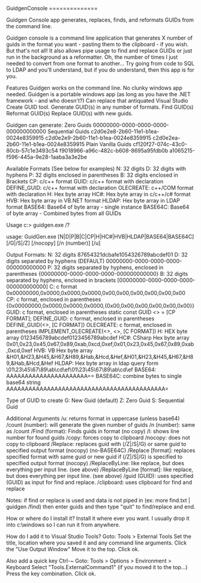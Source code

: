 <div style="word-wrap:pre">
GuidgenConsole
==============

Guidgen Console app generates, replaces, finds, and reformats GUIDs from the command line.

Guidgen console is a command line application that generates X number of guids in the format you want - pasting them to the clipboard - if you wish. But that's not all! It also allows pipe usage to find and replace GUIDs or just run in the background as a reformatter. Oh, the number of times I just needed to convert from one format to another... Try going from code to SQL to LDAP and you'll understand, but if you do understand, then this app is for you.

Features
 Guidgen works on the command line. No clunky windows app needed.
 Guidgen is a portable windows app (as long as you have the .NET framework - and who doesn't?)
 Can replace that antiquated Visual Studio Create GUID tool.
 Generate GUID(s) in any number of formats.
 Find GUID(s)
 Reformat GUID(s)
 Replace GUID(s) with new guids.

Guidgen can generate:
 Zero Guids
   00000000-0000-0000-0000-000000000000
 Sequential Guids
   c2d0e2e8-2b60-11e1-b1ea-0024e8359915
   c2d0e2e9-2b60-11e1-b1ea-0024e8359915
   c2d0e2ea-2b60-11e1-b1ea-0024e8359915
 Plain Vanilla Guids
   cf120f27-074c-43c0-80cb-57c1e3493c54
   f9018966-a96c-482c-b608-8695a95fdb0b
   a1065215-f596-445a-9e28-1aaba3a3e2be
  
Available Formats (See below for examples)
 N: 32 digits
 D: 32 digits with hyphens
 P: 32 digits enclosed in parentheses
 B: 32 digits enclosed in Brackets
 CP: c/c++ format
 GUID: c/c++ format with declaration
 DEFINE_GUID: c/c++ format with declaration
 OLECREATE: c++/COM format with declaration
 H: Hex byte array
 HC#: Hex byte array in c/c++/c# format
 HVB: Hex byte array in VB.NET format
 HLDAP: Hex byte array in LDAP format
 BASE64: Base64 of byte array - single instance
 BASE64C: Base64 of byte array - Combined bytes from all GUIDs
 
Usage
c:\> guidgen.exe /?

usage: GuidGen.exe [N|D|P|B|C|CP|H|HC#|HVB|HLDAP|BASE64|BASE64C] [/G|/S|/Z] [/nocopy] [/n (number)] [/u]

 Output Formats:
  N: 32 digits
  87654321dcbafe1054326789abcdef01
  D: 32 digits separated by hyphens (DEFAULT)
	00000000-0000-0000-0000-000000000000
  P: 32 digits separated by hyphens, enclosed in parentheses
	{00000000-0000-0000-0000-000000000000}
  B: 32 digits separated by hyphens, enclosed in brackets
	[00000000-0000-0000-0000-000000000000]
  C: c format
	0x00000000,0x0000,0x0000,0x0000,0x00,0x00,0x00,0x00,0x00,0x00
  CP: c format, enclosed in parentheses
	{0x00000000,0x0000,0x0000,0x0000,{0x00,0x00,0x00,0x00,0x00,0x00}}
  GUID: c format, enclosed in parentheses
	static const GUID <> = [CP FORMAT];
  DEFINE_GUID: c format, enclosed in parentheses
	DEFINE_GUID(<>, [C FORMAT])
  OLECREATE: c format, enclosed in parentheses
	IMPLEMENT_OLECREATE(<>, <>, [C FORMAT])
  H: HEX byte array
	0123456789abcdef0123456789abcdef
  HC#: CSharp Hex byte array
	0x01,0x23,0x45,0x67,0x89,0xab,0xcd,0xef,0x01,0x23,0x45,0x67,0x89,0xab,0xcd,0xef
  HVB: VB Hex byte array
	&H01,&H23,&H45,&H67,&H89,&Hab,&Hcd,&Hef,&H01,&H23,&H45,&H67,&H89,&Hab,&Hcd,&Hef
  HLDAP: Hex byte array in ldap query form
	\\01\\23\\45\\67\\89\\ab\\cd\\ef\\01\\23\\45\\67\\89\\ab\\cd\\ef
  BASE64:
	AAAAAAAAAAAAAAAAAAAAAA==
  BASE64C: combine bytes to single base64 string
	AAAAAAAAAAAAAAAAAAAAAAAAAAAAAAAAAAAAAAAAAAA=

 Type of GUID to create
  G: New Guid (default)
  Z: Zero Guid
  S: Sequential Guid

 Additional Arguments
  /u: returns format in uppercase (unless base64)
  /count (number): will generate the given number of guids
  /n (number): same as /count
  /Find (format): Finds guids in format (no copy)
  /l: shows line number for found guids
  /copy: forces copy to clipboard
  /nocopy: does not copy to clipboard
  /Replace: replaces guid with (/Z|/S|/G) or same guid to specified output format (nocopy) (no-BASE64C)
  /Replace [format]: replaces specified format with same guid or new guid if (/Z|/S|/G) is specified to specified output format (nocopy)
  /ReplaceByLine: like replace, but does everything per input line. (see above)
  /ReplaceByLine [format]: like replace, but does everything per input line. (see above)
  /guid (GUID): uses specified (GUID) as input for find and replace.
  /clipboard: uses clipboard for find and replace

 Notes:
   if find or replace is used and data is not piped in (ex: more find.txt | guidgen /find) then enter guids and then type "quit" to find/replace and end.
	

How or where do I install it?
 Install it where ever you want. I usually drop it into c:\windows so I can run it from anywhere.

How do I add it to Visual Studio Tools?
 Goto: Tools > External Tools
 Set the title, location where you saved it and any command line arguments.
 Click the "Use Output Window"
 Move it to the top.
 Click ok.

 Also add a quick key Ctrl-~
  Goto: Tools > Options > Environment > Keyboard 
  Select "Tools.ExternalCommand1" (if you moved it to the top...)
  Press the key combination. 
  Click ok. 
</div>